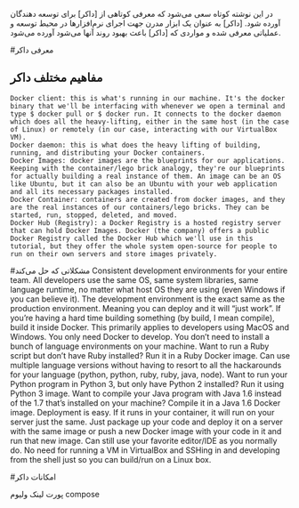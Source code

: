 در این نوشته کوتاه سعی می‌شود که معرفی کوتاهی از [داکر] برای توسعه دهندگان آورده شود. [داکر] به عنوان یک ابزار مدرن جهت اجرای نرم‌افزارها در محیط توسعه و عملیاتی معرفی شده و مواردی که [داکر] باعث بهبود روند آنها می‌شود آورده می‌شود.

#معرفی داکر



## مفاهیم مختلف داکر

    Docker client: this is what's running in our machine. It's the docker binary that we'll be interfacing with whenever we open a terminal and type $ docker pull or $ docker run. It connects to the docker daemon which does all the heavy-lifting, either in the same host (in the case of Linux) or remotely (in our case, interacting with our VirtualBox VM).
    Docker daemon: this is what does the heavy lifting of building, running, and distributing your Docker containers.
    Docker Images: docker images are the blueprints for our applications. Keeping with the container/lego brick analogy, they're our blueprints for actually building a real instance of them. An image can be an OS like Ubuntu, but it can also be an Ubuntu with your web application and all its necessary packages installed.
    Docker Container: containers are created from docker images, and they are the real instances of our containers/lego bricks. They can be started, run, stopped, deleted, and moved.
    Docker Hub (Registry): a Docker Registry is a hosted registry server that can hold Docker Images. Docker (the company) offers a public Docker Registry called the Docker Hub which we'll use in this tutorial, but they offer the whole system open-source for people to run on their own servers and store images privately.


#مشکلاتی که حل می‌کند
    Consistent development environments for your entire team. All developers use the same OS, same system libraries, same language runtime, no matter what host OS they are using (even Windows if you can believe it).
    The development environment is the exact same as the production environment. Meaning you can deploy and it will “just work”.
    If you’re having a hard time building something (by build, I mean compile), build it inside Docker. This primarily applies to developers using MacOS and Windows.
    You only need Docker to develop. You don’t need to install a bunch of language environments on your machine. Want to run a Ruby script but don’t have Ruby installed? Run it in a Ruby Docker image.
    Can use multiple language versions without having to resort to all the hackarounds for your language (python, python, ruby, ruby, java, node). Want to run your Python program in Python 3, but only have Python 2 installed? Run it using Python 3 image. Want to compile your Java program with Java 1.6 instead of the 1.7 that’s installed on your machine? Compile it in a Java 1.6 Docker image.
    Deployment is easy. If it runs in your container, it will run on your server just the same. Just package up your code and deploy it on a server with the same image or push a new Docker image with your code in it and run that new image.
    Can still use your favorite editor/IDE as you normally do. No need for running a VM in VirtualBox and SSHing in and developing from the shell just so you can build/run on a Linux box.

#امکانات داکر

پورت
لینک
ولیوم
compose


